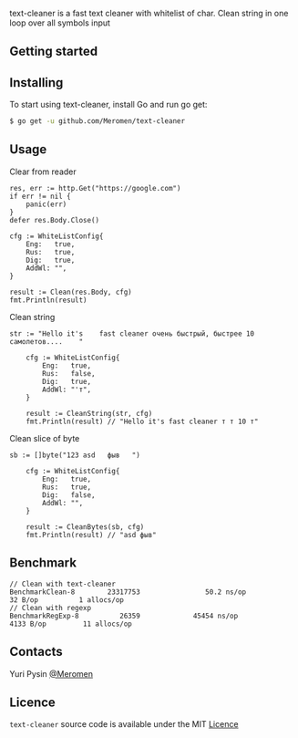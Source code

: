 text-cleaner is a fast text cleaner with whitelist of char. 
 Clean string in one loop over all symbols input

## Getting started 

## Installing
To start using text-cleaner, install Go and run go get:
```sh
$ go get -u github.com/Meromen/text-cleaner
```

## Usage
Clear from reader
```
res, err := http.Get("https://google.com")
if err != nil {
    panic(err)
}
defer res.Body.Close()

cfg := WhiteListConfig{
    Eng:   true,
    Rus:   true,
    Dig:   true,
    AddWl: "",
}

result := Clean(res.Body, cfg)
fmt.Println(result)
```

Clean string 
```
str := "Hello it's    fast cleaner очень быстрый, быстрее 10 самолетов....    "

	cfg := WhiteListConfig{
		Eng:   true,
		Rus:   false,
		Dig:   true,
		AddWl: "'т",
	}

	result := CleanString(str, cfg)
	fmt.Println(result) // "Hello it's fast cleaner т т 10 т"
```

Clean slice of byte
```
sb := []byte("123 asd   фыв   ")

	cfg := WhiteListConfig{
		Eng:   true,
		Rus:   true,
		Dig:   false,
		AddWl: "",
	}

	result := CleanBytes(sb, cfg)
	fmt.Println(result) // "asd фыв"
```

## Benchmark
```
// Clean with text-cleaner 
BenchmarkClean-8        23317753                50.2 ns/op            32 B/op          1 allocs/op
// Clean with regexp
BenchmarkRegExp-8          26359             45454 ns/op            4133 B/op         11 allocs/op

``` 

## Contacts
Yuri Pysin [@Meromen](https://github.com/Meromen)

## Licence

`text-cleaner` source code is available under the MIT [Licence](/LICENSE)